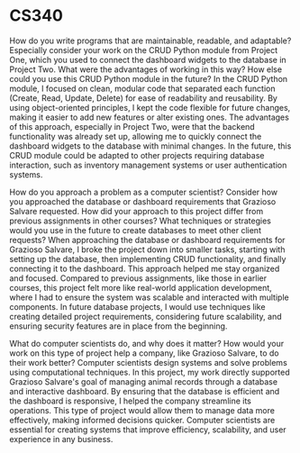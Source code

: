 # CS340
How do you write programs that are maintainable, readable, and adaptable? Especially consider your work on the CRUD Python module from Project One, which you used to connect the dashboard widgets to the database in Project Two. What were the advantages of working in this way? How else could you use this CRUD Python module in the future?
In the CRUD Python module, I focused on clean, modular code that separated each function (Create, Read, Update, Delete) for ease of readability and reusability. By using object-oriented principles, I kept the code flexible for future changes, making it easier to add new features or alter existing ones. The advantages of this approach, especially in Project Two, were that the backend functionality was already set up, allowing me to quickly connect the dashboard widgets to the database with minimal changes. In the future, this CRUD module could be adapted to other projects requiring database interaction, such as inventory management systems or user authentication systems.
 
How do you approach a problem as a computer scientist? Consider how you approached the database or dashboard requirements that Grazioso Salvare requested. How did your approach to this project differ from previous assignments in other courses? What techniques or strategies would you use in the future to create databases to meet other client requests?
When approaching the database or dashboard requirements for Grazioso Salvare, I broke the project down into smaller tasks, starting with setting up the database, then implementing CRUD functionality, and finally connecting it to the dashboard. This approach helped me stay organized and focused. Compared to previous assignments, like those in earlier courses, this project felt more like real-world application development, where I had to ensure the system was scalable and interacted with multiple components. In future database projects, I would use techniques like creating detailed project requirements, considering future scalability, and ensuring security features are in place from the beginning.

What do computer scientists do, and why does it matter? How would your work on this type of project help a company, like Grazioso Salvare, to do their work better?
Computer scientists design systems and solve problems using computational techniques. In this project, my work directly supported Grazioso Salvare's goal of managing animal records through a database and interactive dashboard. By ensuring that the database is efficient and the dashboard is responsive, I helped the company streamline its operations. This type of project would allow them to manage data more effectively, making informed decisions quicker. Computer scientists are essential for creating systems that improve efficiency, scalability, and user experience in any business.

